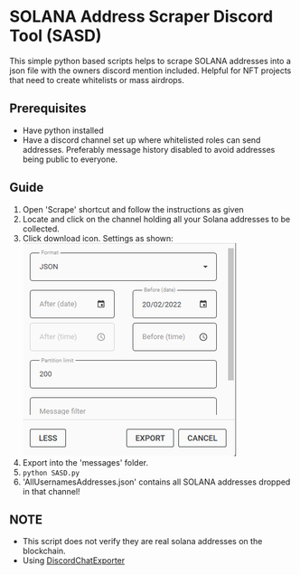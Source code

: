 # SOLANA Address Scraper Discord Tool (SASD)

This simple python based scripts helps to scrape SOLANA addresses into a json file with the owners discord mention included. Helpful for NFT projects that need to create whitelists or mass airdrops.

## Prerequisites
- Have python installed
- Have a discord channel set up where whitelisted roles can send addresses. Preferably message history disabled to avoid addresses being public to everyone.

## Guide
1) Open 'Scrape' shortcut and follow the instructions as given
2) Locate and click on the channel holding all your Solana addresses to be collected.
3) Click download icon. Settings as shown: ![Example Settings: Partition limit = 200. Json format](https://github.com/Dean-Overton/solana-discord-nft-tools/blob/main/DiscordChannelSolanaAddressScraper/Settings.PNG)
4) Export into the 'messages' folder.
5) ```python SASD.py```
6) 'AllUsernamesAddresses.json' contains all SOLANA addresses dropped in that channel!

## NOTE
- This script does not verify they are real solana addresses on the blockchain.
- Using [DiscordChatExporter](https://github.com/Tyrrrz/DiscordChatExporter)

